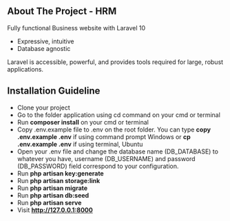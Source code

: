 ## About The Project - HRM

Fully functional Business website with Laravel 10

-   Expressive, intuitive
-   Database agnostic

Laravel is accessible, powerful, and provides tools required for large, robust applications.

## Installation Guideline

-   Clone your project
-   Go to the folder application using cd command on your cmd or terminal
-   Run **composer install** on your cmd or terminal
-   Copy .env.example file to .env on the root folder. You can type **copy .env.example .env** if using command prompt Windows or **cp .env.example .env** if using terminal, Ubuntu
-   Open your .env file and change the database name (DB_DATABASE) to whatever you have, username (DB_USERNAME) and password (DB_PASSWORD) field correspond to your configuration.
-   Run **php artisan key:generate**
-   Run **php artisan storage:link**
-   Run **php artisan migrate**
-   Run **php artisan db:seed**
-   Run **php artisan serve**
-   Visit **http://127.0.0.1:8000**
